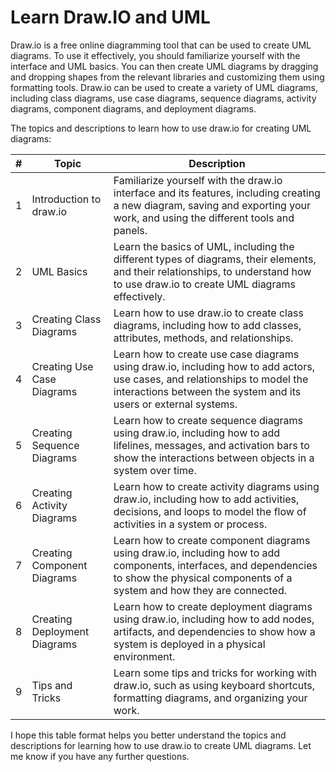 
# Learn Draw.IO and UML
Draw.io is a free online diagramming tool that can be used to create UML diagrams. To use it effectively, you should familiarize yourself with the interface and UML basics. You can then create UML diagrams by dragging and dropping shapes from the relevant libraries and customizing them using formatting tools. Draw.io can be used to create a variety of UML diagrams, including class diagrams, use case diagrams, sequence diagrams, activity diagrams, component diagrams, and deployment diagrams.

The topics and descriptions to learn how to use draw.io for creating UML diagrams:

| # | Topic | Description |
|---|-------|-------------|
| 1 | Introduction to draw.io | Familiarize yourself with the draw.io interface and its features, including creating a new diagram, saving and exporting your work, and using the different tools and panels. |
| 2 | UML Basics | Learn the basics of UML, including the different types of diagrams, their elements, and their relationships, to understand how to use draw.io to create UML diagrams effectively. |
| 3 | Creating Class Diagrams | Learn how to use draw.io to create class diagrams, including how to add classes, attributes, methods, and relationships. |
| 4 | Creating Use Case Diagrams | Learn how to create use case diagrams using draw.io, including how to add actors, use cases, and relationships to model the interactions between the system and its users or external systems. |
| 5 | Creating Sequence Diagrams | Learn how to create sequence diagrams using draw.io, including how to add lifelines, messages, and activation bars to show the interactions between objects in a system over time. |
| 6 | Creating Activity Diagrams | Learn how to create activity diagrams using draw.io, including how to add activities, decisions, and loops to model the flow of activities in a system or process. |
| 7 | Creating Component Diagrams | Learn how to create component diagrams using draw.io, including how to add components, interfaces, and dependencies to show the physical components of a system and how they are connected. |
| 8 | Creating Deployment Diagrams | Learn how to create deployment diagrams using draw.io, including how to add nodes, artifacts, and dependencies to show how a system is deployed in a physical environment. |
| 9 | Tips and Tricks | Learn some tips and tricks for working with draw.io, such as using keyboard shortcuts, formatting diagrams, and organizing your work. |

I hope this table format helps you better understand the topics and descriptions for learning how to use draw.io to create UML diagrams. Let me know if you have any further questions.
